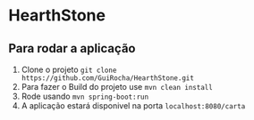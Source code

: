 # HearthStone

## Para rodar a aplicação

1. Clone o projeto `git clone https://github.com/GuiRocha/HearthStone.git`
2. Para fazer o Build do projeto use `mvn clean install`
3. Rode usando `mvn spring-boot:run`
4. A aplicação estará disponivel na porta `localhost:8080/carta`
